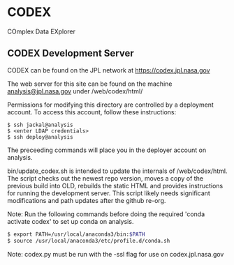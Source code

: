 # CODEX
COmplex Data EXplorer

## CODEX Development Server

CODEX can be found on the JPL network at https://codex.jpl.nasa.gov

The web server for this site can be found on the machine analysis@jpl.nasa.gov under /web/codex/html/

Permissions for modifying this directory are controlled by a deployment account.  To access this account, follow these instructions:

```
$ ssh jackal@analysis
$ <enter LDAP credentials>
$ ssh deploy@analysis
```

The preceeding commands will place you in the deployer account on analysis.  

bin/update_codex.sh is intended to update the internals of /web/codex/html.  The script checks out the newest repo version, moves a copy of the previous build into OLD, rebuilds the static HTML and provides instructions for running the development server.  This script likely needs significant modifications and path updates after the github re-org.


Note: Run the following commands before doing the required 'conda activate codex' to set up conda on analysis.
```bash
$ export PATH=/usr/local/anaconda3/bin:$PATH
$ source /usr/local/anaconda3/etc/profile.d/conda.sh
```

Note:  codex.py must be run with the -ssl flag for use on codex.jpl.nasa.gov